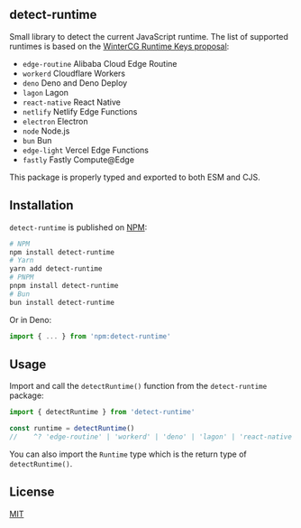 ## detect-runtime

Small library to detect the current JavaScript runtime. The list of supported runtimes is based on the [WinterCG Runtime Keys proposal](https://runtime-keys.proposal.wintercg.org/):

 - `edge-routine` Alibaba Cloud Edge Routine
 - `workerd` Cloudflare Workers
 - `deno` Deno and Deno Deploy
 - `lagon` Lagon
 - `react-native` React Native
 - `netlify` Netlify Edge Functions
 - `electron` Electron
 - `node` Node.js
 - `bun` Bun
 - `edge-light` Vercel Edge Functions
 - `fastly` Fastly Compute@Edge

This package is properly typed and exported to both ESM and CJS.

## Installation

`detect-runtime` is published on [NPM](https://www.npmjs.com/package/detect-runtime):

```bash
# NPM
npm install detect-runtime
# Yarn
yarn add detect-runtime
# PNPM
pnpm install detect-runtime
# Bun
bun install detect-runtime
```

Or in Deno:

```ts
import { ... } from 'npm:detect-runtime'
```

## Usage

Import and call the `detectRuntime()` function from the `detect-runtime` package:

```ts
import { detectRuntime } from 'detect-runtime'

const runtime = detectRuntime()
//    ^? 'edge-routine' | 'workerd' | 'deno' | 'lagon' | 'react-native' | 'netlify | 'electron | 'node | 'bun | 'edge-light | 'unknown'
```

You can also import the `Runtime` type which is the return type of `detectRuntime()`.


## License

[MIT](./LICENSE)
